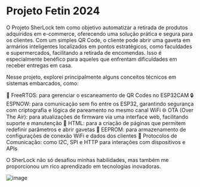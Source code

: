 # Projeto Fetin 2024

O Projeto SherLock tem como objetivo automatizar a retirada de produtos adquiridos em e-commerce, oferecendo uma solução prática e segura para os clientes. Com um simples QR Code, o cliente pode abrir uma gaveta em armários inteligentes localizados em pontos estratégicos, como faculdades e supermercados, facilitando a retirada de encomendas. Isso é especialmente benéfico para aqueles que enfrentam dificuldades em receber entregas em casa.

Nesse projeto, explorei principalmente alguns conceitos técnicos em sistemas embarcados, como:

🌟 FreeRTOS: para gerenciar o escaneamento de QR Codes no ESP32CAM
🔒 ESPNOW: para comunicação sem fio entre os ESP32, garantindo segurança com criptografia e lógica de pareamento no mesmo canal WiFi
🌐 OTA (Over The Air): para atualizações de firmware via uma interface web, facilitando suporte e manutenção
📄 HTML: para a criação de páginas que permitem redefinir parâmetros e abrir gavetas
💾 EEPROM: para armazenamento de configurações de conexão WiFi e dados dos clientes
📡 Protocolos de Comunicação: como I2C, SPI e HTTP para interações com dispositivos e APIs

O SherLock não só desafiou minhas habilidades, mas também me proporcionou um rico aprendizado em tecnologias inovadoras.

![image](https://github.com/user-attachments/assets/376c87d5-02d1-49ef-b004-cbfe3c4e4abf)

